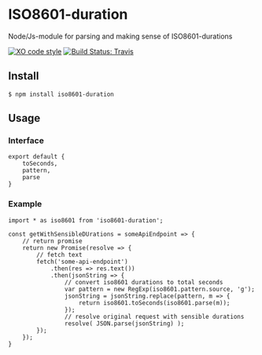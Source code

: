# ISO8601-duration
Node/Js-module for parsing and making sense of ISO8601-durations

[![XO code style](https://img.shields.io/badge/code_style-XO-5ed9c7.svg)][1]
[![Build Status: Travis](https://travis-ci.org/tolu/ISO8601-duration.svg?branch=master)][2]

## Install

```
$ npm install iso8601-duration
```

## Usage

### Interface

```
export default {
	toSeconds,
	pattern,
	parse
}
```

### Example
```
import * as iso8601 from 'iso8601-duration';

const getWithSensibleDUrations = someApiEndpoint => {
	// return promise
	return new Promise(resolve => {
		// fetch text
		fetch('some-api-endpoint')
			.then(res => res.text())
			.then(jsonString => {
				// convert iso8601 durations to total seconds
				var pattern = new RegExp(iso8601.pattern.source, 'g');
				jsonString = jsonString.replace(pattern, m => {
					return iso8601.toSeconds(iso8601.parse(m));
				});
				// resolve original request with sensible durations
				resolve( JSON.parse(jsonString) );
		});
	});
}

```

[1]: https://github.com/sindresorhus/xo "xo on github"
[2]: https://travis-ci.org/tolu/ISO8601-duration "travis build status"